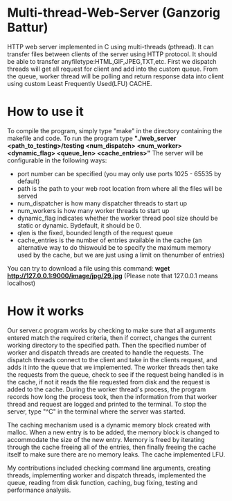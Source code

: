 # Multi-thread-Web-Server (Ganzorig Battur)

HTTP web server implemented in C using multi-threads (pthread). It can transfer files between clients of the server using HTTP protocol. It should be able to transfer anyfiletype:HTML,GIF,JPEG,TXT,etc. First we dispatch threads will get all request for client and add into the custom queue. From the queue, worker thread will be polling and return response data into client using custom Least Frequently Used(LFU) CACHE.

# How to use it
To compile the program, simply type "make" in the directory containing the makefile and code. To run the program type **"./web_server <port> <path_to_testing>/testing <num_dispatch> <num_worker> <dynamic_flag> <queue_len> <cache_entries>"**
  The server will be configurable in the following ways:
  * port​ number can be specified (you may only use ports 1025 - 65535 by default)
  * path​ is the path to your web root location from where all the files will be served
  * num_dispatcher​ is how many dispatcher threads to start up
  * num_workers​ is how many worker threads to start up
  * dynamic_flag​ indicates whether the worker thread pool size should be static or dynamic. Bydefault, it should be 0.
  * qlen​ is the fixed, bounded length of the request queue
  * cache_entries​ is the number of entries available in the cache (an alternative way to do thiswould be to specify the maximum memory used by the cache, but we are just using a limit on thenumber of entries)
  
  You can try to download a file using this command: **wget http://127.0.0.1:9000/image/jpg/29.jpg** (Please note that 127.0.0.1 means localhost)

# How it works
Our server.c program works by checking to make sure that all arguments entered match the required criteria, then if correct, changes the current working directory to the specified path. Then the specified number of worker and dispatch threads are created to handle the requests. The dispatch threads connect to the client and take in the clients request, and adds it into the queue that we implemented. The worker threads then take the requests from the queue, check to see if the request being handled is in the cache, if not it reads the file requested from disk and the request is added to the cache. During the worker thread's process, the program records how long the process took, then the information from that worker thread and request are logged and printed to the terminal. To stop the server, type "^C" in the terminal where the server was started. 

The caching mechanism used is a dynamic memory block created with malloc. When a new entry is to be added, the memory block is changed to accommodate the size of the new entry. Memory is freed by iterating through the cache freeing all of the entries, then finally freeing the cache itself to make sure there are no memory leaks. The cache implemented LFU.

My contributions included checking command line arguments, creating threads, implementing worker and dispatch threads, implemented the queue, reading from disk function, caching, bug fixing, testing and performance analysis.

